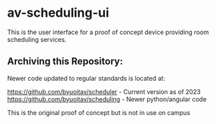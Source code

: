 # av-scheduling-ui
This is the user interface for a proof of concept device providing room scheduling services.

## Archiving this Repository: 
Newer code updated to regular standards is located at:

https://github.com/byuoitav/scheduler - Current version as of 2023
https://github.com/byuoitav/scheduling - Newer python/angular code 

This is the original proof of concept but is not in use on campus
